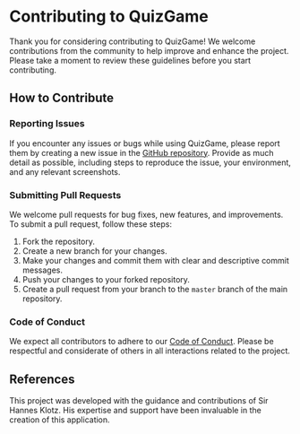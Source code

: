 # Contributing to QuizGame

Thank you for considering contributing to QuizGame! We welcome contributions from the community to help improve and enhance the project. Please take a moment to review these guidelines before you start contributing.

## How to Contribute

### Reporting Issues
If you encounter any issues or bugs while using QuizGame, please report them by creating a new issue in the [GitHub repository](https://github.com/vorchris/QuizGame/issues). Provide as much detail as possible, including steps to reproduce the issue, your environment, and any relevant screenshots.

### Submitting Pull Requests
We welcome pull requests for bug fixes, new features, and improvements. To submit a pull request, follow these steps:
1. Fork the repository.
2. Create a new branch for your changes.
3. Make your changes and commit them with clear and descriptive commit messages.
4. Push your changes to your forked repository.
5. Create a pull request from your branch to the `master` branch of the main repository.

### Code of Conduct
We expect all contributors to adhere to our [Code of Conduct](../CODE_OF_CONDUCT.md). Please be respectful and considerate of others in all interactions related to the project.

## References
This project was developed with the guidance and contributions of Sir Hannes Klotz. His expertise and support have been invaluable in the creation of this application.
